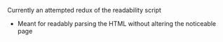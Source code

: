 Currently an attempted redux of the readability script

- Meant for readably parsing the HTML without altering the noticeable page
